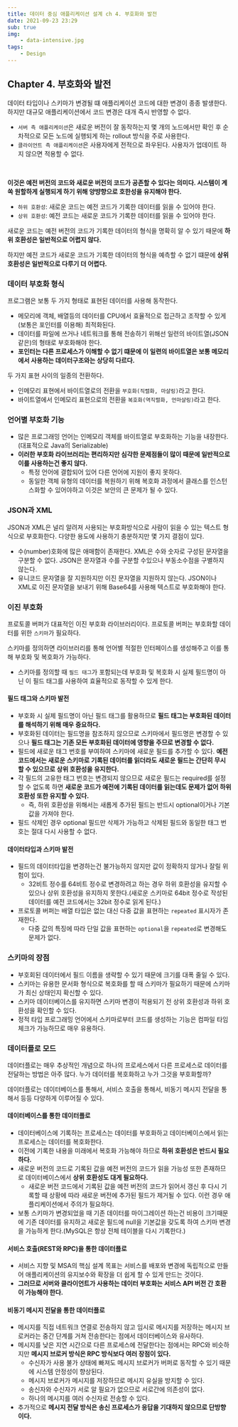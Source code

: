 ```yaml
---
title: 데이터 중심 애플리케이션 설계 ch 4. 부호화와 발전
date: 2021-09-23 23:29
sub: true
img: 
    - data-intensive.jpg
tags: 
    - Design
---
```


## Chapter 4. 부호화와 발전
데이터 타입이나 스키마가 변경될 떄 애플리케이션 코드에 대한 변경이 종종 발생한다. 하지만 대규모 애플리케이션에서 코드 변경은 대개 즉시 반영할 수 없다.
- `서버 측 애플리케이션`은 새로운 버전이 잘 동작하는지 몇 개의 노드에서만 확인 후 순차적으로 모든 노드에 실행되게 하는 rollout 방식을 주로 사용한다.
- `클라이언트 측 애플리케이션`은 사용자에게 전적으로 좌우된다. 사용자가 업데이트 하지 않으면 적용할 수 없다.

<br>

**이것은 예전 버전의 코드와 새로운 버전의 코드가 공존할 수 있다는 의미다. 시스템이 계쏙 원할하게 실행되게 하기 위해 양뱡향으로 호한성을 유지해야 한다.**
- `하위 호환성`: 새로운 코드는 예전 코드가 기록한 데이터를 읽을 수 있어야 한다.
- `상위 호환성`: 예전 코드는 새로운 코드가 기록한 데이터를 읽을 수 있어야 한다.

새로운 코드는 예전 버전의 코드가 기록한 데이터의 형식을 명확히 알 수 있기 때문에 **하위 호환성은 일반적으로 어렵지 않다.**

하지만 예전 코드가 새로운 코드가 기록한 데이터의 형식을 예측할 수 없기 떄문에 **상위 호환성은 일반적으로 다루기 더 어렵다.**

### 데이터 부호화 형식
프로그램은 보통 두 가지 형태로 표현된 데이터를 사용해 동작한다.
- 메모리에 객체, 배열등의 데이터를 CPU에서 효율적으로 접근하고 조작할 수 있게(보통은 포인터를 이용해) 최적화된다.
- 데이터를 파일에 쓰거나 네트워크를 통해 전송하기 위해선 일련의 바이트열(JSON 같은)의 형태로 부호화해야 한다.
- **포인터는 다른 프로세스가 이해할 수 없기 떄문에 이 일련의 바이트열은 보통 메모리에서 사용하는 데이터구조와는 상당히 다르다.**

두 가지 표현 사이의 일종의 전환하다.
- 인메모리 표현에서 바이트열로의 전환을 `부호화(직렬화, 마샬링)`라고 한다.
- 바이트열에서 인메모리 표현으로의 전환을 `복호화(역직렬화, 언마샬링)`라고 한다.

### 언어별 부호화 기능
- 많은 프로그래밍 언어는 인메모리 객체를 바이트열로 부호화하는 기능을 내장한다.(대표적으로 Java의 Serializable)
- **이러한 부호화 라이브러리는 편리하지만 심각한 문제점들이 많이 때문에 일반적으로 이를 사용하는건 좋지 않다.**
  - 특정 언어에 결합되어 있어 다른 언어에 지원이 좋지 못하다.
  - 동일한 객체 유형의 데이터를 복원하기 위해 복호화 과정에서 클래스를 인스턴스화할 수 있어야하고 이것은 보안의 큰 문제가 될 수 있다.

### JSON과 XML
JSON과 XML은 널리 알려져 사용되는 부호화방식으로 사람이 읽을 수 있는 텍스트 형식으로 부호화한다. 다양한 용도에 사용하기 충분하지만 몇 가지 결점이 있다.
- 수(number)호화에 많은 애매함이 존재한다. XML은 수와 숫자로 구성된 문자열을 구분할 수 없다. JSON은 문자열과 수를 구분할 수있으나 부동소수점을 구별하지 않는다.
- 유니코드 문자열을 잘 지원하지만 이진 문자열을 지원하지 않는다. JSON이나 XML로 이진 문자열을 보내기 위해 Base64를 사용해 텍스트로 부호화해야 한다.

### 이진 부호화
프로토콜 버퍼가 대표적인 이진 부호화 라이브러리이다. 프로토콜 버퍼는 부호화할 데이터를 위한 `스키마`가 필요하다.

스키마를 정의하면 라이브러리를 통해 언어별 적절한 인터페이스를 생성해주고 이를 통해 부호화 및 복호화가 가능하다.
- 스키마를 정의할 때 `필드 태그`가 포함되는데 부호화 및 복호화 시 실제 필드명이 아닌 이 필드 태그를 사용하여 효율적으로 동작할 수 있게 한다.

#### 필드 태그와 스키마 발전
- 부호화 시 실제 필드명이 아닌 필드 태그를 활용하므로 **필드 태그는 부호화된 데이터를 해석하기 위해 매우 중요하다.**
- 부호화된 데이터는 필드명을 참조하지 않으므로 스키마에서 필드명은 변경할 수 있으나 **필드 태그는 기존 모든 부호화된 데이터에 영향을 주므로 변경할 수 없다.**
- 필드에 새로운 태그 번호를 부여하여 스키마에 새로운 필드를 추가할 수 있다. **예전 코드에서는 새로운 스키마로 기록된 데이터를 읽더라도 새로운 필드는 간단히 무시할 수 있으므로 상위 호환성을 유지한다.**
- 각 필드의 고유한 태그 번호는 변경되지 않으므로 새로운 필드는 required를 설정할 수 없도록 하면 **새로운 코드가 예전에 기록된 데이터를 읽는데도 문제가 없어 하위 호환성 또한 유지할 수 있다.**
  - 즉, 하위 호환성을 위해서는 새롭게 추가된 필드는 반드시 optional이거나 기본값을 가져야 한다.
- 필드 삭제인 경우 optional 필드만 삭제가 가능하고 삭제된 필드와 동일한 태그 번호는 절대 다시 사용할 수 없다.

#### 데이터타입과 스키마 발전
- 필드의 데이터타입을 변경하는건 불가능하지 않지만 값이 정확하지 않거나 잘릴 위험이 있다.
  - 32비트 정수를 64비트 정수로 변경하려고 하는 경우 하위 호환성을 유지할 수 있으나 상위 호환성을 유지하지 못한다.(새로운 스키마로 64bit 정수로 작성된 데이터를 예전 코드에서는 32bit 정수로 읽게 된다.)
- 프로토콜 버퍼는 배열 타입은 없는 대신 다중 값을 표현하는 `repeated` 표시자가 존재한다.
  - 다중 값의 특징에 따라 단일 값을 표현하는 `optional`을 `repeated`로 변경해도 문제가 없다.

### 스키마의 장점
- 부호회된 데이터에서 필드 이름을 생략할 수 있기 때문에 크기를 대폭 줄일 수 있다.
- 스키마는 유용한 문서화 형식으로 복호화를 할 때 스키마가 필요하기 때문에 스키마가 최신 상태인지 확신할 수 있다.
- 스키마 데이터베이스를 유지하면 스키마 변경이 적용되기 전 상위 호환성과 하위 호환성을 확인할 수 있다.
- 정적 타입 프로그래밍 언어에서 스키마로부터 코드를 생성하는 기능은 컴파일 타임 체크가 가능하므로 매우 유용하다.

### 데이터플로 모드
데이터플로는 매우 추상적인 개념으로 하나의 프로세스에서 다른 프로세스로 데이터를 전달하는 방법은 아주 많다. 누가 데이터를 복호화하고 누가 그것을 부호화할까?

데이터플로는 데이터베이스를 통해서, 서비스 호출을 통해서, 비동기 메시지 전달을 통해서 등등 다양하게 이루어질 수 있다.

#### 데이터베이스를 통한 데이터플로
- 데이터베이스에 기록하는 프로세스는 데이터를 부호화하고 데이터베이스에서 읽는 프로세스는 데이터를 복호화한다.
- 이전에 기록한 내용을 미래에서 복호화 가능해야 하므로 **하위 호환성은 반드시 필요하다.**
- 새로운 버전의 코드로 기록된 값을 예전 버전의 코드가 읽을 가능성 또한 존재하므로 데이터베이스에서 **상위 호환성도 대게 필요하다.**
  - 새로운 버전 코드에서 기록된 값을 예전 버전의 코드가 읽어서 갱신 후 다시 기록할 때 상황에 따라 새로운 버전에 추가된 필드가 제거될 수 있다. 이런 경우 애플리케이션에서 주의가 필요하다.
- 보통 스키마가 변경되었을 때 기존 데이터를 마이그레이션 하는건 비용이 크기때문에 기존 데이터를 유지하고 새로운 필드에 null을 기본값을 갖도록 하여 스키마 변경을 가능하게 한다.(MySQL은 항상 전체 테이블을 다시 기록한다.)

#### 서비스 호출(REST와 RPC)을 통한 데이터플로
- 서비스 지향 및 MSA의 핵심 설계 목표는 서비스를 배포와 변경에 독립적으로 만들어 애플리케이션의 유지보수와 확장을 더 쉽게 할 수 있게 만드는 것이다.
- **그러므로 서버와 클라이언트가 사용하는 데이터 부호화는 서비스 API 버전 간 호환이 가능해야 한다.**

#### 비동기 메시지 전달을 통한 데이터플로
- 메시지를 직접 네트워크 연결로 전송하지 않고 임시로 메시지를 저장하는 메시지 브로커라는 중간 단계를 거쳐 전송한다는 점에서 데이터베이스와 유사하다.
- 메시지를 낮은 지연 시간으로 다른 프로세스에 전달한다는 점에서는 RPC와 비슷하지만 **메시지 브로커 방식은 RPC 방식보다 여러 장점이 있다.**
  - 수신자가 사용 불가 상태에 빠져도 메시지 브로커가 버퍼로 동작할 수 있기 때문에 시스템 안정성이 향상된다.
  - 메시지 브로커가 메시지를 저장하므로 메시지 유실을 방지할 수 있다.
  - 송신자와 수신자가 서로 알 필요가 없으므로 서로간에 의존성이 없다.
  - 하나의 메시지를 여러 수신자로 전송할 수 있다.
- 추가적으로 **메시지 전달 방식은 송신 프로세스가 응답을 기대하지 않으므로 단방향이다.**

